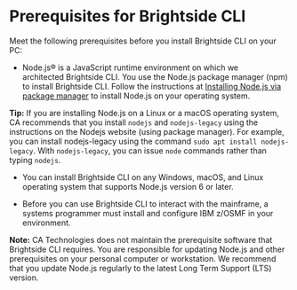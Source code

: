 # Prerequisites for Brightside CLI

Meet the following prerequisites before you install Brightside CLI on your PC:

- Node.js® is a JavaScript runtime environment on which we
architected Brightside CLI. You use the Node.js package manager (npm) to install Brightside CLI. Follow the instructions at [Installing Node.js via package manager](https://nodejs.org/en/download/package-manager) to install Node.js on your operating system.  

 **Tip:** If you are installing Node.js on a Linux or a macOS
    operating system, CA recommends that you install `nodejs` and
    `nodejs-legacy` using the instructions on the Nodejs website (using
    package manager). For example, you can install nodejs-legacy using
    the command `sudo apt install nodejs-legacy`. With `nodejs-legacy`,
    you can issue `node` commands rather than typing
    `nodejs`.

- You can install Brightside CLI on any Windows, macOS, and Linux operating system that supports Node.js version 6 or
later.

- Before you can use Brightside CLI to interact with the
mainframe, a systems programmer must install and configure IBM z/OSMF in
your environment.

**Note:** CA Technologies does not maintain the prerequisite software
that Brightside CLI requires. You are responsible for updating Node.js
and other prerequisites on your personal computer or workstation. We
recommend that you update Node.js regularly to the latest Long Term
Support (LTS) version.

